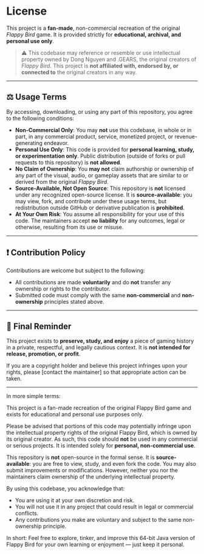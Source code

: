 # License

This project is a **fan-made**, non-commercial recreation of the original *Flappy Bird* game. It is provided strictly for **educational, archival, and personal use only**.

> ⚠️ This codebase may reference or resemble or use intellectual property owned by Dong Nguyen and .GEARS, the original creators of *Flappy Bird*. This project is **not affiliated with, endorsed by, or connected to** the original creators in any way.

---

## ⚖️ Usage Terms

By accessing, downloading, or using any part of this repository, you agree to the following conditions:

- **Non-Commercial Only**: You may **not** use this codebase, in whole or in part, in any commercial product, service, monetized project, or revenue-generating endeavor.
- **Personal Use Only**: This code is provided for **personal learning, study, or experimentation only**. Public distribution (outside of forks or pull requests to this repository) is **not allowed**.
- **No Claim of Ownership**: You **may not** claim authorship or ownership of any part of the visual, audio, or gameplay assets that are similar to or derived from the original *Flappy Bird*.
- **Source-Available, Not Open Source**: This repository is **not** licensed under any recognized open-source license. It is **source-available**: you may view, fork, and contribute under these usage terms, but redistribution outside GitHub or derivative publication is **prohibited**.
- **At Your Own Risk**: You assume all responsibility for your use of this code. The maintainers accept **no liability** for any outcomes, legal or otherwise, resulting from its use or misuse.

---

## ❗ Contribution Policy

Contributions are welcome but subject to the following:

- All contributions are made **voluntarily** and do **not** transfer any ownership or rights to the contributor.
- Submitted code must comply with the same **non-commercial** and **non-ownership** principles stated above.

---

## 🛑 Final Reminder

This project exists to **preserve, study, and enjoy** a piece of gaming history in a private, respectful, and legally cautious context. It is **not intended for release, promotion, or profit**.

If you are a copyright holder and believe this project infringes upon your rights, please [contact the maintainer] so that appropriate action can be taken.

---

In more simple terms:

This project is a fan-made recreation of the original Flappy Bird game and exists for educational and personal use purposes only.  
  
Please be advised that portions of this code may potentially infringe upon the intellectual property rights of the original Flappy Bird, which is owned by its original creator. As such, this code should **not** be used in any commercial or serious projects. It is intended solely for **personal, non-commercial use**.  
  
This repository is **not** open-source in the formal sense. It is **source-available**: you are free to view, study, and even fork the code. You may also submit improvements or modifications. However, neither you nor the maintainers claim ownership of the underlying intellectual property.  
  
By using this codebase, you acknowledge that:  
- You are using it at your own discretion and risk.  
- You will not use it in any project that could result in legal or commercial conflicts.  
- Any contributions you make are voluntary and subject to the same non-ownership principle.  
  
In short: Feel free to explore, tinker, and improve this 64-bit Java version of Flappy Bird for your own learning or enjoyment — just keep it personal.  
